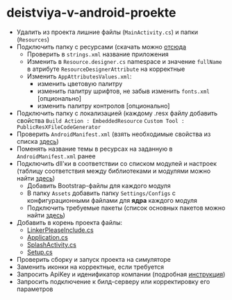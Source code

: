 # deistviya-v-android-proekte

* Удалить из проекта лишние файлы \(`MainActivity.cs`\) и папки \(`Resources`\)
* Подключить папку с ресурсами \(скачать можно [отсюда](https://1drv.ms/u/s!Aqo42ClDiE2fibJ46aMbyqhFktXj8w)
  * Проверить в `strings.xml` название приложения
  * Изменить в `Resource.designer.cs` namespace и значение `fullName` в атрибуте `ResourceDesignerAttribute` на корректные
  * Изменить `AppAttributesValues.xml`:
    * изменить цветовую палитру
    * изменить палитру шрифтов, не забыв изменить `fonts.xml` \[опционально\]
    * изменить палитру контролов \[опционально\]
* Подключить папку с локализацией \(каждому .resx файлу добавить свойства `Build Action : EmbeddedResource` `Custom Tool : PublicResXFileCodeGenerator` 
* Проверить `AndroidManifest.xml` \(взять необходимые свойства из списка [здесь](androidmanifest.md)\)
* Поменять название темы в ресурсах на заданную в `AndroidManifest.xml` ранее
* Подключить dll'ки в соответствии со списком модулей и настроек \(таблицу соответствия между библиотеками и модулями можно найти [здесь](https://github.com/appropio/faq/tree/01a74964a039dfb9acb17ee3a5d97021d54f864c/perechen-bibliotek-modulei.md)\)
  * Добавить Bootstrap-файлы для каждого модуля
  * В папку `Assets` добавить папку `Settings/Configs` с конфигурационными файлами для **ядра** каждого модуля
  * Подключить требуемые пакеты \(список основных пакетов можно найти [здесь](../spisok-paketov.md)\)
* Добавить в корень проекта файлы:
  * [LinkerPleaseInclude.cs](linkerpleaseinclude.md)
  * [Application.cs](application.md)
  * [SplashActivity.cs](splashactivity.md)
  * [Setup.cs](setup.md)
* Проверить сборку и запуск проекта на симуляторе
* Заменить иконки на корректные, если требуется
* Запросить ApiKey и иденификатор компании \(подробная [инструкция](../zapros-litsenzii.md)\)
* Запросить подключение к билд-серверу или корректировку его параметров

